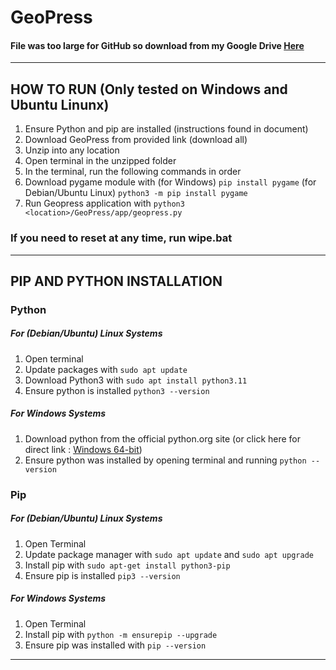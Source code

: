 # GeoPress
#### File was too large for GitHub so download from my Google Drive [Here](https://drive.google.com/drive/folders/1072Ctasco9Mu-dv7GlQVCsciWIOwEvmh?usp=sharing)

---
## HOW TO RUN (Only tested on Windows and Ubuntu Linunx)
1. Ensure Python and pip are installed (instructions found in document)
2. Download GeoPress from provided link (download all)
3. Unzip into any location
4. Open terminal in the unzipped folder
5. In the terminal, run the following commands in order
  1. Download pygame module with (for Windows) ``` pip install pygame ```  (for Debian/Ubuntu Linux)  ``` python3 -m pip install pygame ```
  2. Run Geopress application with ``` python3 <location>/GeoPress/app/geopress.py ```

### If you need to reset at any time, run wipe.bat

---
## PIP AND PYTHON INSTALLATION

### Python
##### For (Debian/Ubuntu) Linux Systems
1. Open terminal
2. Update packages with ``` sudo apt update ```
3. Download Python3 with ``` sudo apt install python3.11 ```
4. Ensure python is installed ``` python3 --version ```

##### For Windows Systems
1. Download python from the official python.org site (or click here for direct link : [Windows 64-bit](https://www.python.org/ftp/python/3.13.4/python-3.13.4-amd64.exe))
2. Ensure python was installed by opening terminal and running ``` python --version ```

### Pip
##### For (Debian/Ubuntu) Linux Systems
1. Open Terminal
2. Update package manager with ``` sudo apt update ``` and ``` sudo apt upgrade ```
3. Install pip with ``` sudo apt-get install python3-pip ```
4. Ensure pip is installed ``` pip3 --version ```

##### For Windows Systems
1. Open Terminal
2. Install pip with ``` python -m ensurepip --upgrade ```
3. Ensure pip was installed with ``` pip --version ```
---


